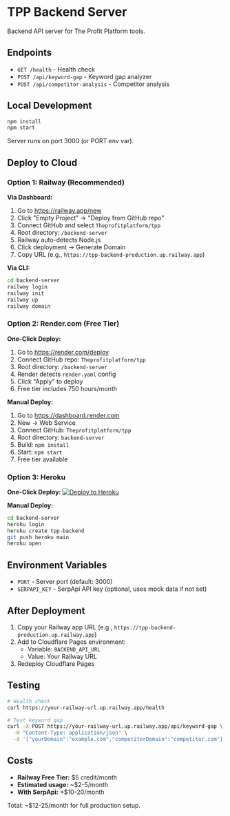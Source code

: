 # TPP Backend Server

Backend API server for The Profit Platform tools.

## Endpoints

- `GET /health` - Health check
- `POST /api/keyword-gap` - Keyword gap analyzer
- `POST /api/competitor-analysis` - Competitor analysis

## Local Development

```bash
npm install
npm start
```

Server runs on port 3000 (or PORT env var).

## Deploy to Cloud

### Option 1: Railway (Recommended)

**Via Dashboard:**
1. Go to https://railway.app/new
2. Click "Empty Project" → "Deploy from GitHub repo"
3. Connect GitHub and select `Theprofitplatform/tpp`
4. Root directory: `/backend-server`
5. Railway auto-detects Node.js
6. Click deployment → Generate Domain
7. Copy URL (e.g., `https://tpp-backend-production.up.railway.app`)

**Via CLI:**
```bash
cd backend-server
railway login
railway init
railway up
railway domain
```

### Option 2: Render.com (Free Tier)

**One-Click Deploy:**
1. Go to https://render.com/deploy
2. Connect GitHub repo: `Theprofitplatform/tpp`
3. Root directory: `/backend-server`
4. Render detects `render.yaml` config
5. Click "Apply" to deploy
6. Free tier includes 750 hours/month

**Manual Deploy:**
1. Go to https://dashboard.render.com
2. New → Web Service
3. Connect GitHub: `Theprofitplatform/tpp`
4. Root directory: `backend-server`
5. Build: `npm install`
6. Start: `npm start`
7. Free tier available

### Option 3: Heroku

**One-Click Deploy:**
[![Deploy to Heroku](https://www.herokucdn.com/deploy/button.svg)](https://heroku.com/deploy?template=https://github.com/Theprofitplatform/tpp/tree/main/backend-server)

**Manual Deploy:**
```bash
cd backend-server
heroku login
heroku create tpp-backend
git push heroku main
heroku open
```

## Environment Variables

- `PORT` - Server port (default: 3000)
- `SERPAPI_KEY` - SerpApi API key (optional, uses mock data if not set)

## After Deployment

1. Copy your Railway app URL (e.g., `https://tpp-backend-production.up.railway.app`)
2. Add to Cloudflare Pages environment:
   - Variable: `BACKEND_API_URL`
   - Value: Your Railway URL
3. Redeploy Cloudflare Pages

## Testing

```bash
# Health check
curl https://your-railway-url.up.railway.app/health

# Test keyword gap
curl -X POST https://your-railway-url.up.railway.app/api/keyword-gap \
  -H "Content-Type: application/json" \
  -d '{"yourDomain":"example.com","competitorDomain":"competitor.com"}'
```

## Costs

- **Railway Free Tier:** $5 credit/month
- **Estimated usage:** ~$2-5/month
- **With SerpApi:** +$10-20/month

Total: ~$12-25/month for full production setup.

